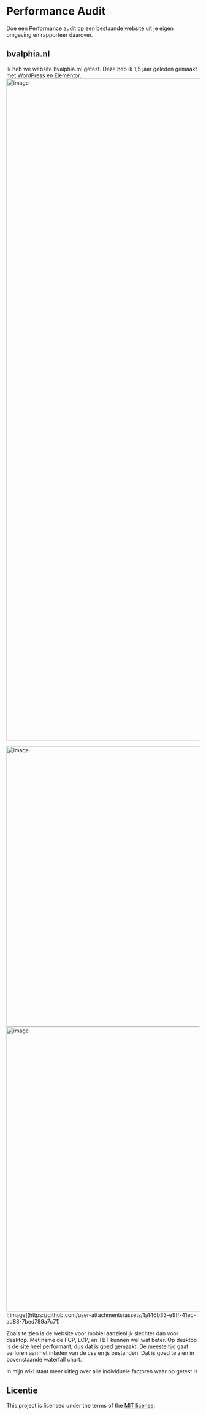 # Performance Audit 

Doe een Performance audit op een bestaande website uit je eigen omgeving en rapporteer daarover.

## bvalphia.nl

Ik heb we website bvalphia.ml getest. Deze heb ik 1,5 jaar geleden gemaakt met WordPress en Elementor.
<img width="1728" alt="image" src="https://github.com/user-attachments/assets/5ecba026-2dba-4e02-9e93-7442cba8631e" />


<img width="732" alt="image" src="https://github.com/user-attachments/assets/035c29a8-b2b2-41dc-ae69-0792a4d55d78" />
<img width="744" alt="image" src="https://github.com/user-attachments/assets/497ec58f-587d-4205-8e63-eaa353a01ec7" />
![image](https://github.com/user-attachments/assets/1a146b33-e9ff-41ec-ad88-7bed789a7c71)

Zoals te zien is de website voor mobiel aanzienlijk slechter dan voor desktop. Met name de FCP, LCP, en TBT kunnen wel wat beter. Op desktop is de site heel performant, dus dat is goed gemaakt.
De meeste tijd gaat verloren aan het inladen van de css en js bestanden. Dat is goed te zien in bovenstaande waterfall chart. 

In mijn wiki staat meer uitleg over alle individuele factoren waar op getest is




## Licentie

This project is licensed under the terms of the [MIT license](./LICENSE).
